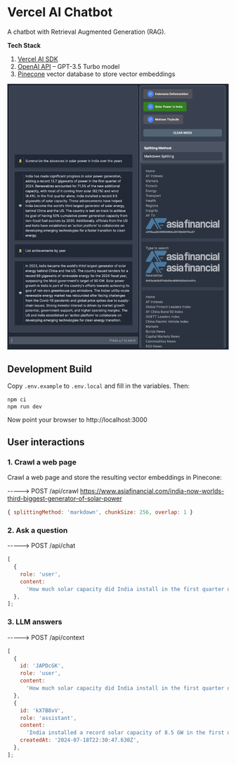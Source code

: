 # Vercel AI Chatbot

A chatbot with Retrieval Augmented Generation (RAG).

**Tech Stack**

1. [Vercel AI SDK](https://sdk.vercel.ai/)
2. [OpenAI API](https://platform.openai.com) – GPT-3.5 Turbo model
3. [Pinecone](https://www.pinecone.io/) vector database to store vector
   embeddings

![Screenshot](assets/screenshot.png)

## Development Build

Copy `.env.example` to `.env.local` and fill in the variables. Then:

```shell
npm ci
npm run dev
```

Now point your browser to http://localhost:3000

## User interactions

### 1. Crawl a web page

Crawl a web page and store the resulting vector embeddings in Pinecone:

-----> POST /api/crawl
https://www.asiafinancial.com/india-now-worlds-third-biggest-generator-of-solar-power

```js
{ splittingMethod: 'markdown', chunkSize: 256, overlap: 1 }
```

### 2. Ask a question

-----> POST /api/chat

```js
[
  {
    role: 'user',
    content:
      'How much solar capacity did India install in the first quarter of 2024?',
  },
];
```

### 3. LLM answers

-----> POST /api/context

```js
[
  {
    id: 'JAPDcGK',
    role: 'user',
    content:
      'How much solar capacity did India install in the first quarter of 2024?',
  },
  {
    id: 'kX7B8vV',
    role: 'assistant',
    content:
      'India installed a record solar capacity of 8.5 GW in the first quarter of 2024.',
    createdAt: '2024-07-18T22:30:47.630Z',
  },
];
```
